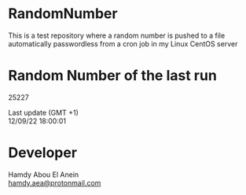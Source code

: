 # RandomNumber    
This is a test repository where a random number is pushed to a file automatically passwordless from a cron job in my Linux CentOS server    
# Random Number of the last run   
25227
      
Last update (GMT +1)    
12/09/22 18:00:01
# Developer    
Hamdy Abou El Anein   
hamdy.aea@protonmail.com
